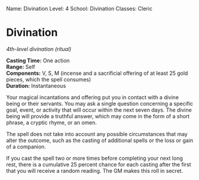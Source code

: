 Name: Divination
Level: 4
School: Divination
Classes: Cleric

# Divination 
_4th-level divination (ritual)_ 

**Casting Time:** One action    
**Range:** Self    
**Components:** V, S, M (incense and a sacrificial offering of at least 25 gold pieces, which the spell consumes)    
**Duration:** Instantaneous 

Your magical incantations and offering put you in contact with a divine being or their servants. You may ask a single question concerning a specific goal, event, or activity that will occur within the next seven days. The divine being will provide a truthful answer, which may come in the form of a short phrase, a cryptic rhyme, or an omen.

The spell does not take into account any possible circumstances that may alter the outcome, such as the casting of additional spells or the loss or gain of a companion.

If you cast the spell two or more times before completing your next long rest, there is a cumulative 25 percent chance for each casting after the first that you will receive a random reading. The GM makes this roll in secret. 
